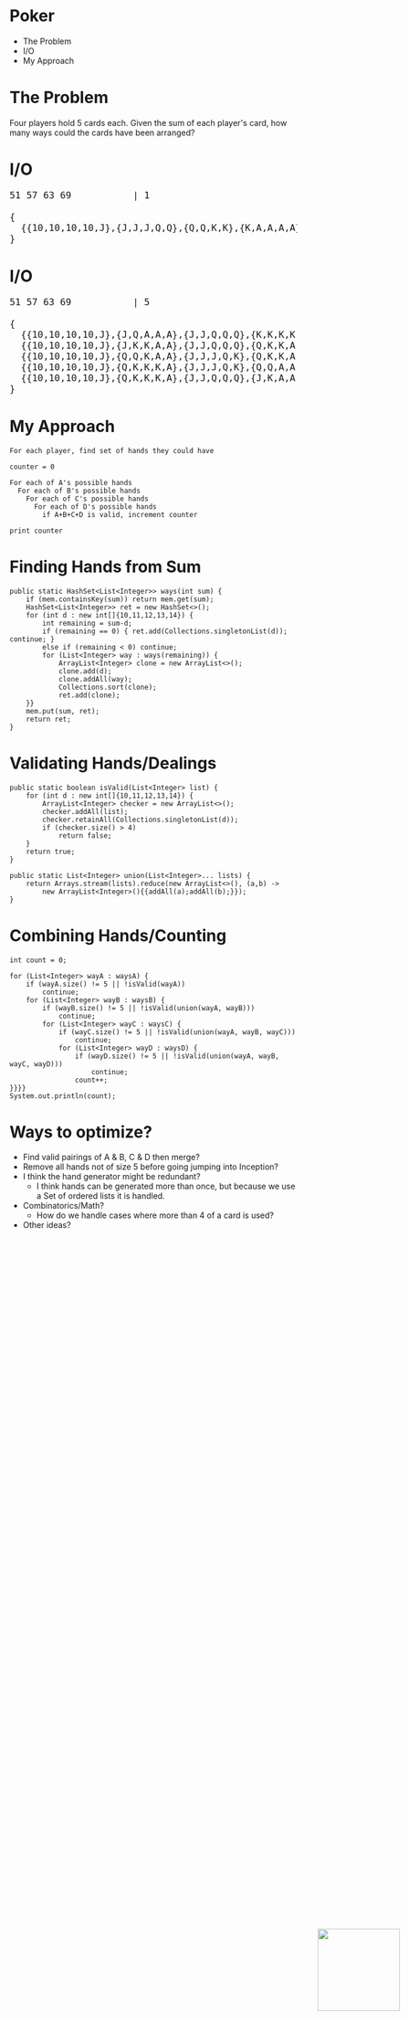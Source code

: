 # Poker
<span style="float:right;position:fixed;bottom:10vh;right:5vw;">
  <img src="https://scontent-sjc2-1.xx.fbcdn.net/t39.1997-6/p128x128/851583_499671233448713_2082326075_n.png" style="height:15vw">
</span>

 - The Problem
 - I/O
 - My Approach

# The Problem

Four players hold 5 cards each. Given the sum of each player's card, how many ways could the cards have been arranged?


# I/O

<pre style="font-size:1.7vw">
51 57 63 69           | 1

{
  {{10,10,10,10,J},{J,J,J,Q,Q},{Q,Q,K,K},{K,A,A,A,A}}
}
</pre>

# I/O

<pre style="font-size:1.7vw">
51 57 63 69           | 5

{
  {{10,10,10,10,J},{J,Q,A,A,A},{J,J,Q,Q,Q},{K,K,K,K,A}},
  {{10,10,10,10,J},{J,K,K,A,A},{J,J,Q,Q,Q},{Q,K,K,A,A}},
  {{10,10,10,10,J},{Q,Q,K,A,A},{J,J,J,Q,K},{Q,K,K,A,A}},
  {{10,10,10,10,J},{Q,K,K,K,A},{J,J,J,Q,K},{Q,Q,A,A,A}},
  {{10,10,10,10,J},{Q,K,K,K,A},{J,J,Q,Q,Q},{J,K,A,A,A}},
}
</pre>

# My Approach
```
For each player, find set of hands they could have

counter = 0

For each of A's possible hands
  For each of B's possible hands
    For each of C's possible hands
      For each of D's possible hands
        if A+B+C+D is valid, increment counter

print counter
```

# Finding Hands from Sum
```
public static HashSet<List<Integer>> ways(int sum) {
    if (mem.containsKey(sum)) return mem.get(sum);
    HashSet<List<Integer>> ret = new HashSet<>();
    for (int d : new int[]{10,11,12,13,14}) {
        int remaining = sum-d;
        if (remaining == 0) { ret.add(Collections.singletonList(d)); continue; }
        else if (remaining < 0) continue;
        for (List<Integer> way : ways(remaining)) {
            ArrayList<Integer> clone = new ArrayList<>();
            clone.add(d);
            clone.addAll(way);
            Collections.sort(clone);
            ret.add(clone);
    }}
    mem.put(sum, ret);
    return ret;
}
```

# Validating Hands/Dealings
```
public static boolean isValid(List<Integer> list) {
    for (int d : new int[]{10,11,12,13,14}) {
        ArrayList<Integer> checker = new ArrayList<>();
        checker.addAll(list);
        checker.retainAll(Collections.singletonList(d));
        if (checker.size() > 4)
            return false;
    }
    return true;
}

public static List<Integer> union(List<Integer>... lists) {
    return Arrays.stream(lists).reduce(new ArrayList<>(), (a,b) ->
        new ArrayList<Integer>(){{addAll(a);addAll(b);}});
}
```

# Combining Hands/Counting
```
int count = 0;

for (List<Integer> wayA : waysA) {
    if (wayA.size() != 5 || !isValid(wayA))
        continue;
    for (List<Integer> wayB : waysB) {
        if (wayB.size() != 5 || !isValid(union(wayA, wayB)))
            continue;
        for (List<Integer> wayC : waysC) {
            if (wayC.size() != 5 || !isValid(union(wayA, wayB, wayC)))
                continue;
            for (List<Integer> wayD : waysD) {
                if (wayD.size() != 5 || !isValid(union(wayA, wayB, wayC, wayD)))
                    continue;
                count++;
}}}}
System.out.println(count);
```

# Ways to optimize?
 - Find valid pairings of A & B, C & D then merge?
 - Remove all hands not of size 5 before going jumping into Inception?
 - I think the hand generator might be redundant?
   - I think hands can be generated more than once, but because we use a Set of ordered lists it is handled.
 - Combinatorics/Math?
   - How do we handle cases where more than 4 of a card is used?
 - Other ideas?